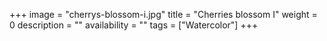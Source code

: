 +++
image = "cherrys-blossom-i.jpg"
title = "Cherries blossom I"
weight = 0
description = ""
availability = ""
tags = ["Watercolor"]
+++
